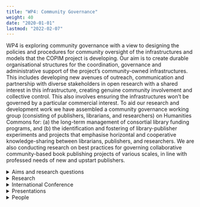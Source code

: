 ```yaml
---
title: "WP4: Community Governance"
weight: 40
date: "2020-01-01"
lastmod: "2022-02-07"
---
```


WP4 is exploring community governance with a view to designing the policies and procedures for community oversight of the infrastructures and models that the COPIM project is developing. Our aim is to create durable organisational structures for the coordination, governance and administrative support of the project’s community-owned infrastructures. This includes developing new avenues of outreach, communication and partnership with diverse stakeholders in open research with a shared interest in this infrastructure, creating genuine community involvement and collective control. This also involves ensuring the infrastructures won’t be governed by a particular commercial interest. To aid our research and development work we have assembled a community governance working group (consisting of publishers, librarians, and researchers) on Humanities Commons for: (a) the long-term management of consortial library funding programs, and (b) the identification and fostering of library-publisher experiments and projects that emphasise horizontal and cooperative knowledge-sharing between librarians, publishers, and researchers. We are also conducting research on best practices for governing collaborative community-based book publishing projects of various scales, in line with professed needs of new and upstart publishers. 

<details>
  <summary>
    Aims and research questions
  </summary>

* Conduct research on collectively managed infrastructures and organisations.
* Conduct research on best practices for governing collaborative community-based book publishing projects of various scales, in line with professed needs of new and upstart publishers.
* Determine the values and ethos that should underlie COPIM’s governance procedures. How can we enable equitable, horizontal relationships in scholarly communication? How can we formalise COPIM’s governance structure to guarantee accountability to the consortium’s (future) members (presses, libraries, and infrastructure providers)?
* Determine the kind of durable organizational structures for the coordination, governance an administrative support of the project’s community-owned infrastructures and projects.
* Develop official policies and procedures for self-governance and administrative management of the infrastructures and projects.
* Establish a working group to continue development of COPIM’s governance structure, creating genuine community involvement and collective control.

</details>

<details>
  <summary>
    Research
  </summary>

#### Workshops

##### Community Governance Workshop (UCSB Library, May 01, 2020)

https://copim.ac.uk/events/200501-community-governance-workshop

This community-workshop brought together governance experts, key stakeholders in OA book publishing, and representatives from allied large community-led projects, to collaboratively explore what the governance procedures of COPIM’s open publication ecosystem for monographs should look like and to develop models to sustain the governance of the infrastructure as a community-based OA service organization. The emphasis was on horizontalist and cooperative knowledge-sharing endeavours between communities of professional-public academic practice. 
 
*Workshop reports:*

* Moore, S., & Adema, J. (2020). COPIM Community Governance Workshop Recap: Part 1. COPIM. https://doi.org/10.21428/785a6451.6a3a2ca2
* Moore, S., & Adema, J. (2020). COPIM Community Governance Workshop Recap: Part 2 - On the Meaning of Community. COPIM. https://doi.org/10.21428/785a6451.dfe7dc68

#### Internal Governance Workshops

In collaboration with the COPIM partners and the Humanities Commons Governance Working Group members, we have organised a series of workshops to get a better idea of the project’s governance needs and requirements. The findings of these workshops have amongst others fed into COPIM’s mission and vision statements and Code of Conduct and the development of the OBC’s governance model:

Workshop 1 (March 2021): Mission, Vision, Values, and Principles

Workshop 2 (April 2021): Resources, Objectives, Community, Narrative

Workshop 3 (May 2021): Organisational Structures

Workshop 4 (July 2021): Presentation of first draft governance model for the OBC

Workshop 5 (November 2021): Feedback on second draft governance model for the OBC

In these workshops our focus was on establishing a methodology of co-desing and co-development of COPIM’s governance elements, a focus on intervention/friction and antagonism (instead of smoothing out all differences) and establishing governance models that are processual and situated, community-led and inclusive and based on knowledge exchange with allied projects and communities. An example of how we have applied this co-design in our methodology can be found in our [Code of Conduct](/governance/code-of-conduct/) and [mission and vision statements](/about/mission).

COPIM. (2021). COPIM Code of Conduct. COPIM. Retrieved from https://copim.pubpub.org/pub/code-of-conduct

#### Articles and Research Reports

##### Adema, J. & Moore, S. A., (2021) “Scaling Small; Or How to Envision New Relationalities for Knowledge Production”, Westminster Papers in Communication and Culture 16(1), p.27-45. doi: https://doi.org/10.16997/wpcc.918

Drawing on our work with the Radical Open Access Collective, the ScholarLed consortium, and the Community-led Open Publishing Infrastructures for Monographs (COPIM) project, this article outlines an alternative organisational principle for governing community-led publishing projects based on mutual reliance, care, and other forms of commoning. Termed ‘scaling small’, this principle eschews standard approaches to organisational growth that tend to flatten community diversity through economies of scale. Instead, it puts forward the idea that scale can be nurtured through intentional collaborations between community-driven projects that promote a bibliodiverse ecosystem while providing resilience through resource sharing and other kinds of collaboration. Following Anna Tsing’s recom­mendations to keep in mind how reimagining our knowledge practices requires we pay particular attention to articulations between the scalable and the nonscalable (Tsing, 2012), what is needed to enable this is, first and foremost, a rethinking of existing systems and infrastructures and how they currently function – systems that have historically developed and been continuously remade to encourage fur­ther scalability.

##### Moore, Samuel. (2021). Exploring models for community governance (1.0). Zenodo. https://doi.org/10.5281/zenodo.4730687

This report presents initial work on the various models that already exist for community governance (looking more generally to frameworks relating to cooperativism, the commons, and community rule and how they can be applied) and discusses their pros and cons for COPIM’s open access monograph infrastructures, particularly its consortial funding programme. It does this through 1) a landscape study of forms of governance within scholarly communication and 2) an exploratory study of the theoretical literature on alternative forms of governance appropriate for community-led organisations.

#### Blogposts

* Moore, S., & Adema, J. (2020). Community Governance Explored. COPIM. https://doi.org/10.21428/785a6451.20a5c646</li>
* Adema, J. (2021). Co-designing a Code of Conduct. COPIM. Retrieved from https://copim.pubpub.org/pub/co-designing-a-code-of-conduct
* Fathallah, J. (2021). Collective Governance: an Update from The Open Book Collective Work Package. COPIM. https://doi.org/10.21428/785a6451.f47c5c51
* Moore, S., & Adema, J. (2020). COPIM Community Governance Workshop Recap: Part 1. COPIM. https://doi.org/10.21428/785a6451.6a3a2ca2
* Moore, S., & Adema, J. (2020). COPIM Community Governance Workshop Recap: Part 2 - On the Meaning of Community. COPIM. https://doi.org/10.21428/785a6451.dfe7dc68

</details>

<details>
  <summary>
    International Conference
  </summary>

In 2023 at the end of the COPIM project an international conference will take place to showcase the work that has been done within COPIM, with a particular focus on community-led governance and scaling small.
</details>

<details>
  <summary>
    Presentations
  </summary>

* Adema, J. (2020). OpenAIRE / COAR / EIFL presentation: “Community Governance Explored - Lessons for COPIM on how to scale small.” COPIM. Retrieved from https://copim.pubpub.org/pub/openaire-coar-eifl-presentation-community-governance-explored-lessons-for-copim-on-how-to-scale-small
* Adema, J. (2020). Scaling Small: Enabling a More Diverse Ecosystem for Scholarly Book Publishing. COPIM. Retrieved from https://copim.pubpub.org/pub/scaling-small-enabling-a-more-diverse-ecosystem-for-scholarly-book-publishing
* Adema, J. (2021). OASPA2021: Community Governance – Processes and Best Practices. COPIM. Retrieved from https://copim.pubpub.org/pub/oaspa2021-community-governance-processes-and-best-practices
* Eileen Joy and Lidia Uziel, ‘UCSB Library and the Community-led Open Publication Infrastructures for Monographs (COPIM) Project,’ Open Access Week @ UCSB, 2021-10-25. https://www.library.ucsb.edu/events-exhibitions/open-knowledge<
* Lucy Barnes, Judith Fathallah, Lidia Uziel, Martin Eve, Vincent Van Gerven-Oei, Rupert Gatti, ‘Evaluating New Funding Models for Open Access Books,’ Charleston Conference 2021, 2021-10-19 https://www.charleston-hub.com/evaluating-new-funding-models-for-open-access-books/
* Eileen Joy and Janneke Adema, ‘International, Scholar-led Collaboration around Community-led Open Publishing Infrastructures for Monographs,’ Digital Initiatives Symposium 2021, 2021-04-27 https://digital.sandiego.edu/symposium/2021/2021/12/
* Sherri L. Barnes, ‘COPIM - An update,’ UC Office of Scholarly Communication working group meeting 2020-12-08 https://zenodo.org/record/4314312#.YerEfXko9pQ
* Samuel Moore, ‘Network building of scholar-led publishers’, Transfer workshop “Sustainable Financing without APCs”, project “Innovative Open Access in Small Sciences”, Alexander von Humboldt Institute for Internet and Society (HIIG), 2020-10-06 & 07 www.hiig.de/events/workshops-sustainable-open-access-de/
* Samuel Moore, 'Scaling small': new forms of collectivity for resilient open access, OASPA conference 2020, panel ‘Funding and business mechanisms for equitable open access’ 2020-09-21, Video: https://youtu.be/hXEoGGPQYWk Slides: https://oaspa.org/wp-content/uploads/2020/10/Moore-OASPA-presentation.pptx
* Samuel Moore, ‘The COPIM Project: exploring community governance for open publishing infrastructures,’ OPERAS Conference: Knowledge Infrastructures and Digital Governance. History, Challenges, Practices, 2020-09-07

</details>

<details>
  <summary>
    People
  </summary>

* Janneke Adema
* Patrick Hart
* Eileen Joy
* Lidia Uziel
* Judith Fathallah (representing WP2)
* Samuel Moore (emeritus)
* Sherri Barnes (emeritus)

#### Key Collaborators

* Next Generation Library Publishing Project
* OPERAS-P

</details>
